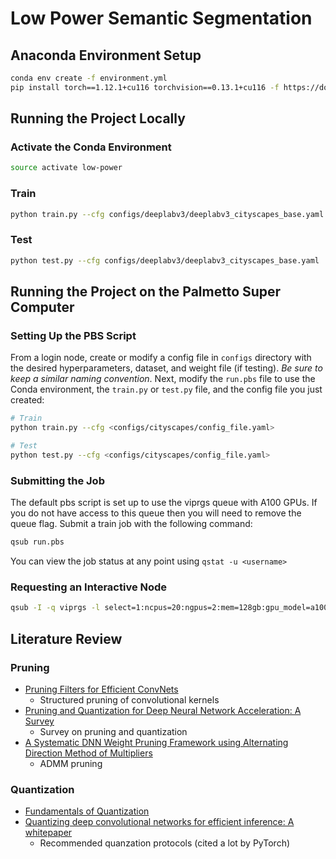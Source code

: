 # Low Power Semantic Segmentation

## Anaconda Environment Setup
```bash
conda env create -f environment.yml
pip install torch==1.12.1+cu116 torchvision==0.13.1+cu116 -f https://download.pytorch.org/whl/torch_stable.html
```

## Running the Project Locally 

### Activate the Conda Environment
```bash
source activate low-power
```

### Train
```bash
python train.py --cfg configs/deeplabv3/deeplabv3_cityscapes_base.yaml
```

### Test
```bash
python test.py --cfg configs/deeplabv3/deeplabv3_cityscapes_base.yaml
```

## Running the Project on the Palmetto Super Computer 
### Setting Up the PBS Script
From a login node, create or modify a config file in ```configs``` directory with the desired hyperparameters, dataset, and weight file (if testing). _Be sure to keep a similar naming convention_. Next, modify the ```run.pbs``` file to use the Conda environment, the ```train.py``` or ```test.py``` file, and the config file you just created:
```bash
# Train
python train.py --cfg <configs/cityscapes/config_file.yaml>

# Test
python test.py --cfg <configs/cityscapes/config_file.yaml>
```

### Submitting the Job
The default pbs script is set up to use the viprgs queue with A100 GPUs. If you do not have access to this queue then you will need to remove the queue flag. Submit a train job with the following command:
```bash
qsub run.pbs
```

You can view the job status at any point using ```qstat -u <username>```

### Requesting an Interactive Node
```bash
qsub -I -q viprgs -l select=1:ncpus=20:ngpus=2:mem=128gb:gpu_model=a100,walltime=6:00:00
```

## Literature Review

### Pruning
- [Pruning Filters for Efficient ConvNets](https://arxiv.org/abs/1608.08710)
  - Structured pruning of convolutional kernels
- [Pruning and Quantization for Deep Neural Network Acceleration: A Survey](https://arxiv.org/abs/2101.09671)
  - Survey on pruning and quantization
- [A Systematic DNN Weight Pruning Framework using Alternating Direction Method of Multipliers](https://arxiv.org/abs/1804.03294)
  - ADMM pruning

### Quantization
- [Fundamentals of Quantization](https://pytorch.org/blog/quantization-in-practice/#fundamentals-of-quantization)
- [Quantizing deep convolutional networks for efficient inference: A whitepaper
](https://arxiv.org/abs/1806.08342)
  - Recommended quanzation protocols (cited a lot by PyTorch)
